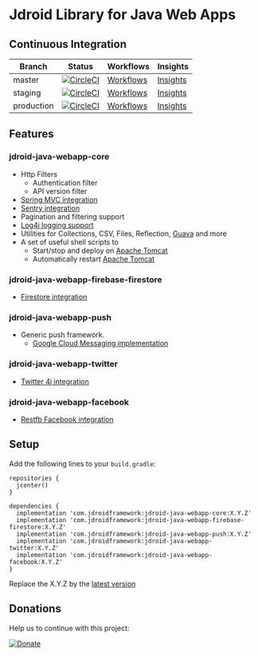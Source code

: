 # Jdroid Library for Java Web Apps


## Continuous Integration
|Branch|Status|Workflows|Insights|
| ------------- | ------------- | ------------- | ------------- |
|master|[![CircleCI](https://circleci.com/gh/maxirosson/jdroid-java-webapp/tree/master.svg?style=svg)](https://circleci.com/gh/maxirosson/jdroid-java-webapp/tree/master)|[Workflows](https://circleci.com/gh/maxirosson/workflows/jdroid-java-webapp/tree/master)|[Insights](https://circleci.com/build-insights/gh/maxirosson/jdroid-java-webapp/master)|
|staging|[![CircleCI](https://circleci.com/gh/maxirosson/jdroid-java-webapp/tree/staging.svg?style=svg)](https://circleci.com/gh/maxirosson/jdroid-java-webapp/tree/staging)|[Workflows](https://circleci.com/gh/maxirosson/workflows/jdroid-java-webapp/tree/staging)|[Insights](https://circleci.com/build-insights/gh/maxirosson/jdroid-java-webapp/staging)|
|production|[![CircleCI](https://circleci.com/gh/maxirosson/jdroid-java-webapp/tree/production.svg?style=svg)](https://circleci.com/gh/maxirosson/jdroid-java-webapp/tree/production)|[Workflows](https://circleci.com/gh/maxirosson/workflows/jdroid-java-webapp/tree/production)|[Insights](https://circleci.com/build-insights/gh/maxirosson/jdroid-java-webapp/production)|

## Features
### jdroid-java-webapp-core
* Http Filters
  * Authentication filter
  * API version filter
* [Spring MVC integration](http://projects.spring.io/spring-framework/)
* [Sentry integration](http://sentry.io)
* Pagination and filtering support
* [Log4j logging support](http://logging.apache.org/log4j/1.2/)
* Utilities for Collections, CSV, Files, Reflection, [Guava](https://code.google.com/p/guava-libraries/) and more
* A set of useful shell scripts to
  * Start/stop and deploy on [Apache Tomcat](http://tomcat.apache.org/)
  * Automatically restart [Apache Tomcat](http://tomcat.apache.org/)
### jdroid-java-webapp-firebase-firestore
* [Firestore integration](https://firebase.google.com/docs/firestore/)
### jdroid-java-webapp-push
* Generic push framework. 
  * [Google Cloud Messaging implementation](http://developer.android.com/google/gcm/index.html)
### jdroid-java-webapp-twitter
* [Twitter 4j integration](http://twitter4j.org/)
### jdroid-java-webapp-facebook
* [Restfb Facebook integration](http://restfb.com/)

## Setup

Add the following lines to your `build.gradle`:

    repositories {
      jcenter()
    }

    dependencies {
      implementation 'com.jdroidframework:jdroid-java-webapp-core:X.Y.Z'
      implementation 'com.jdroidframework:jdroid-java-webapp-firebase-firestore:X.Y.Z'
      implementation 'com.jdroidframework:jdroid-java-webapp-push:X.Y.Z'
      implementation 'com.jdroidframework:jdroid-java-webapp-twitter:X.Y.Z'
      implementation 'com.jdroidframework:jdroid-java-webapp-facebook:X.Y.Z'
    }

Replace the X.Y.Z by the [latest version](https://github.com/maxirosson/jdroid-java-webapp/releases/latest)

## Donations
Help us to continue with this project:

[![Donate](https://www.paypalobjects.com/en_US/i/btn/btn_donate_LG.gif)](https://www.paypal.com/cgi-bin/webscr?cmd=_s-xclick&hosted_button_id=2UEBTRTSCYA9L)
